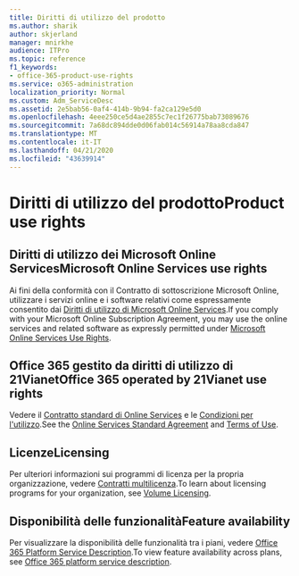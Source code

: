 ```yaml
---
title: Diritti di utilizzo del prodotto
ms.author: sharik
author: skjerland
manager: mnirkhe
audience: ITPro
ms.topic: reference
f1_keywords:
- office-365-product-use-rights
ms.service: o365-administration
localization_priority: Normal
ms.custom: Adm_ServiceDesc
ms.assetid: 2e5bab56-0af4-414b-9b94-fa2ca129e5d0
ms.openlocfilehash: 4eee250ce5d4ae2855c7ec1f26775bab73089676
ms.sourcegitcommit: 7a68dc894dde0d06fab014c56914a78aa8cda847
ms.translationtype: MT
ms.contentlocale: it-IT
ms.lasthandoff: 04/21/2020
ms.locfileid: "43639914"
---
```

# <a name="product-use-rights"></a><span data-ttu-id="e5b80-102">Diritti di utilizzo del prodotto</span><span class="sxs-lookup"><span data-stu-id="e5b80-102">Product use rights</span></span>

## <a name="microsoft-online-services-use-rights"></a><span data-ttu-id="e5b80-103">Diritti di utilizzo dei Microsoft Online Services</span><span class="sxs-lookup"><span data-stu-id="e5b80-103">Microsoft Online Services use rights</span></span>

<span data-ttu-id="e5b80-104">Ai fini della conformità con il Contratto di sottoscrizione Microsoft Online, utilizzare i servizi online e i software relativi come espressamente consentito dai [Diritti di utilizzo di Microsoft Online Services](https://www.microsoftvolumelicensing.com/DocumentSearch.aspx?Mode=3&DocumentTypeId=37&ShowArchived=true).</span><span class="sxs-lookup"><span data-stu-id="e5b80-104">If you comply with your Microsoft Online Subscription Agreement, you may use the online services and related software as expressly permitted under [Microsoft Online Services Use Rights](https://www.microsoftvolumelicensing.com/DocumentSearch.aspx?Mode=3&DocumentTypeId=37&ShowArchived=true).</span></span>
  
## <a name="office-365-operated-by-21vianet-use-rights"></a><span data-ttu-id="e5b80-105">Office 365 gestito da diritti di utilizzo di 21Vianet</span><span class="sxs-lookup"><span data-stu-id="e5b80-105">Office 365 operated by 21Vianet use rights</span></span>

<span data-ttu-id="e5b80-106">Vedere il [Contratto standard di Online Services](https://www.21vbluecloud.com/office365/O365-AgreeWebDir/) e le [Condizioni per l'utilizzo](https://www.21vbluecloud.com/office365/O365-TOU/).</span><span class="sxs-lookup"><span data-stu-id="e5b80-106">See the [Online Services Standard Agreement](https://www.21vbluecloud.com/office365/O365-AgreeWebDir/) and [Terms of Use](https://www.21vbluecloud.com/office365/O365-TOU/).</span></span>
  
## <a name="licensing"></a><span data-ttu-id="e5b80-107">Licenze</span><span class="sxs-lookup"><span data-stu-id="e5b80-107">Licensing</span></span>

<span data-ttu-id="e5b80-108">Per ulteriori informazioni sui programmi di licenza per la propria organizzazione, vedere [Contratti multilicenza](https://go.microsoft.com/fwlink/?LinkId=393693).</span><span class="sxs-lookup"><span data-stu-id="e5b80-108">To learn about licensing programs for your organization, see [Volume Licensing](https://go.microsoft.com/fwlink/?LinkId=393693).</span></span>
  
## <a name="feature-availability"></a><span data-ttu-id="e5b80-109">Disponibilità delle funzionalità</span><span class="sxs-lookup"><span data-stu-id="e5b80-109">Feature availability</span></span>

<span data-ttu-id="e5b80-110">Per visualizzare la disponibilità delle funzionalità tra i piani, vedere [Office 365 Platform Service Description](office-365-platform-service-description.md).</span><span class="sxs-lookup"><span data-stu-id="e5b80-110">To view feature availability across plans, see [Office 365 platform service description](office-365-platform-service-description.md).</span></span>
  

